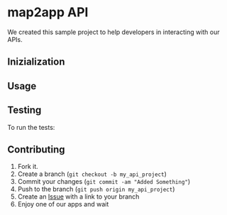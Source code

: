 map2app API
===========

We created this sample project to help developers in interacting with our APIs.


Inizialization
--------------

    


Usage
-----

    

Testing
-------

To run the tests:



Contributing
------------

1. Fork it.
2. Create a branch (`git checkout -b my_api_project`)
3. Commit your changes (`git commit -am "Added Something"`)
4. Push to the branch (`git push origin my_api_project`)
5. Create an [Issue][1] with a link to your branch
6. Enjoy one of our apps and wait


[1]: https://github.com/map2app/map2app-API-development-sample/issues
